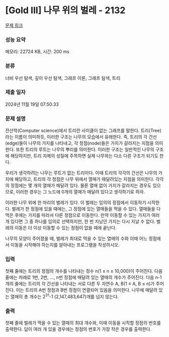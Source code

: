 # [Gold III] 나무 위의 벌레 - 2132 

[문제 링크](https://www.acmicpc.net/problem/2132) 

### 성능 요약

메모리: 22724 KB, 시간: 200 ms

### 분류

너비 우선 탐색, 깊이 우선 탐색, 그래프 이론, 그래프 탐색, 트리

### 제출 일자

2024년 11월 19일 07:50:33

### 문제 설명

<p>전산학(Computer science)에서 트리란 사이클이 없는 그래프를 말한다. 트리(Tree)라는 이름이 의미하듯, 이러한 구조는 나무의 모습에서 유래한다. 즉, 트리의 각 간선(edge)들이 나무의 가지를 나타내고, 각 정점(node)들은 가지가 갈라지는 지점을 의미한다. 또한 트리의 루트는 나무의 뿌리를 의미한다. 이러한 구조는 일반적인 나무의 구조에 해당하지만, 트리 자체의 성질에 주목하면 실제 나무와는 다소 다른 구조가 되기도 한다.</p>

<p>우리가 생각하려는 나무는 루트가 없는 트리이다. 이때 트리의 각각의 간선은 나무의 가지에 해당하고, 트리의 각 정점은 나무 위에서 열매가 매달려있는 지점을 의미한다. 각각의 정점에는 몇 개의 열매가 매달려 있다. 물론 열매 없이 가지가 갈라지는 경우도 있으므로, 이러한 경우는 그 노드에 0개의 열매가 매달려 있다고 생각하기로 하자.</p>

<p>이러한 나무 위에 한 마리의 벌레가 있다. 이 벌레는 임의의 정점에서 이동하기 시작한다. 벌레가 한 정점에 있을 때에는, 그 정점에 있는 열매들을 먹을 수 있다. 열매들을 다 먹은 후에는 가지를 따라서 다른 정점으로 이동한다. 만약 이동할 수 있는 가지가 여러 개 있다면 그 중 하나를 임의로 선택하지만, 한 번 지났던 가지는 다시 지날 수 없다. 벌레의 이동은 더 이상 이동할 수 있는 정점이 없을 때에 끝난다.</p>

<p>나무의 모양이 주어졌을 때, 벌레가 최대로 먹을 수 있는 열매의 수와 이때 어느 정점에서 이동을 시작해야 하는지를 알아내는 프로그램을 작성하시오.</p>

### 입력 

 <p>첫째 줄에는 트리의 정점의 개수를 나타내는 정수 n(1 ≤ n ≤ 10,000)이 주어진다. 다음 줄에는 차례로 1번, 2번, …, n번 정점에 매달려 있는 열매의 개수가 주어진다. 다음 n-1개의 줄에는 트리의 각 간선을 나타내는 서로 다른 두 자연수 A, B(1 ≤ A, B ≤ n)가 주어진다. 이는 트리의 A번 정점과 B번 정점이 연결되어 있음을 의미한다. 나무에 매달려 있는 열매의 총 개수는 2<sup>31</sup>-1 (2,147,483,647)개를 넘지 않는다.</p>

### 출력 

 <p>첫째 줄에 벌레가 먹을 수 있는 열매의 최대 개수와, 이때 이동을 시작할 정점의 번호를 출력한다. 답이 여러 개 있을 경우에는 정점의 번호가 가장 작은 경우를 출력한다.</p>

